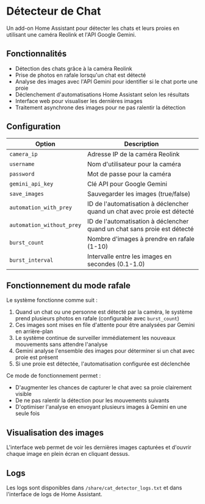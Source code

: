 # Détecteur de Chat

Un add-on Home Assistant pour détecter les chats et leurs proies en utilisant une caméra Reolink et l'API Google Gemini.

## Fonctionnalités

- Détection des chats grâce à la caméra Reolink
- Prise de photos en rafale lorsqu'un chat est détecté
- Analyse des images avec l'API Gemini pour identifier si le chat porte une proie
- Déclenchement d'automatisations Home Assistant selon les résultats
- Interface web pour visualiser les dernières images
- Traitement asynchrone des images pour ne pas ralentir la détection

## Configuration

| Option | Description |
|--------|-------------|
| `camera_ip` | Adresse IP de la caméra Reolink |
| `username` | Nom d'utilisateur pour la caméra |
| `password` | Mot de passe pour la caméra |
| `gemini_api_key` | Clé API pour Google Gemini |
| `save_images` | Sauvegarder les images (true/false) |
| `automation_with_prey` | ID de l'automatisation à déclencher quand un chat avec proie est détecté |
| `automation_without_prey` | ID de l'automatisation à déclencher quand un chat sans proie est détecté |
| `burst_count` | Nombre d'images à prendre en rafale (1-10) |
| `burst_interval` | Intervalle entre les images en secondes (0.1-1.0) |

## Fonctionnement du mode rafale

Le système fonctionne comme suit :
1. Quand un chat ou une personne est détecté par la caméra, le système prend plusieurs photos en rafale (configurable avec `burst_count`)
2. Ces images sont mises en file d'attente pour être analysées par Gemini en arrière-plan
3. Le système continue de surveiller immédiatement les nouveaux mouvements sans attendre l'analyse
4. Gemini analyse l'ensemble des images pour déterminer si un chat avec proie est présent
5. Si une proie est détectée, l'automatisation configurée est déclenchée

Ce mode de fonctionnement permet :
- D'augmenter les chances de capturer le chat avec sa proie clairement visible
- De ne pas ralentir la détection pour les mouvements suivants
- D'optimiser l'analyse en envoyant plusieurs images à Gemini en une seule fois

## Visualisation des images

L'interface web permet de voir les dernières images capturées et d'ouvrir chaque image en plein écran en cliquant dessus.

## Logs

Les logs sont disponibles dans `/share/cat_detector_logs.txt` et dans l'interface de logs de Home Assistant. 